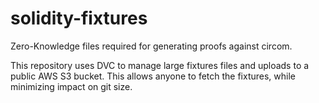 # solidity-fixtures
Zero-Knowledge files required for generating proofs against circom.

This repository uses DVC to manage large fixtures files and uploads to a public AWS S3 bucket. This allows anyone to fetch the fixtures, while minimizing impact on git size.
